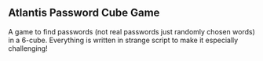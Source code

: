 ## Atlantis Password Cube Game

A game to find passwords (not real passwords just randomly chosen words) in a 6-cube. Everything is written in strange script to make it especially challenging!


